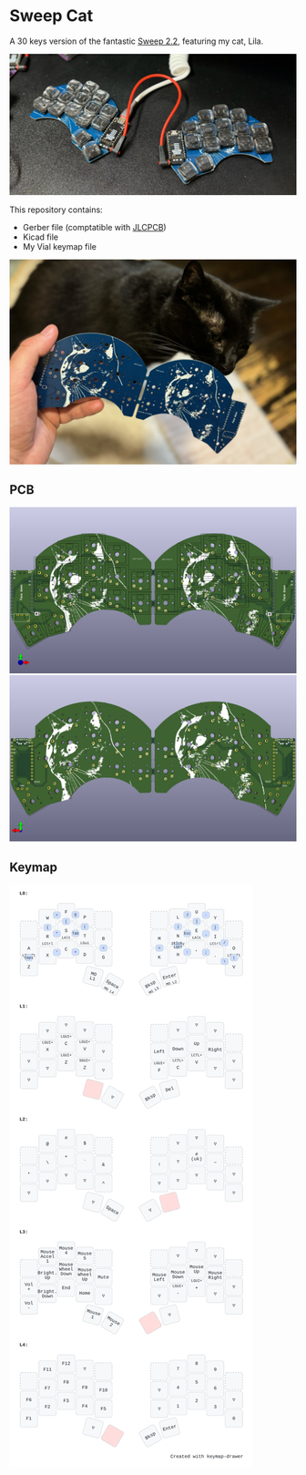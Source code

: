# Sweep Cat

A 30 keys version of the fantastic [Sweep 2.2](https://github.com/davidphilipbarr/Sweep), featuring my cat, Lila.

![keeb](./images/keeb.jpeg)

This repository contains:
- Gerber file (comptatible with [JLCPCB](https://jlcpcb.com))
- Kicad file
- My Vial keymap file

![lila](./images/lila.jpeg)

## PCB

![front](./images/front.png)
![back](./images/back.png)

## Keymap

![keymap](https://github.com/smallwat3r/30-keys-vial-keymap/blob/3254195863b7494260dc303289cdcf197e3b5384/images/keymap.svg)
